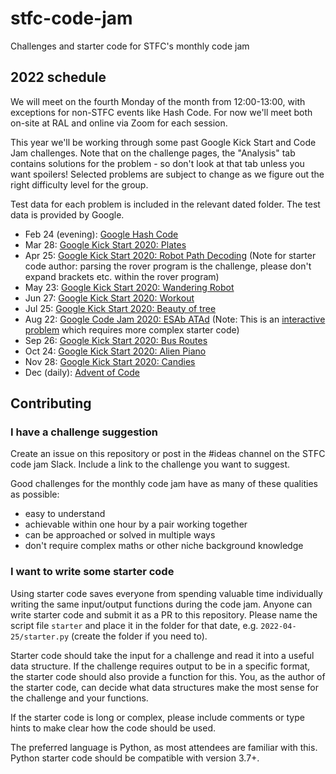 # stfc-code-jam
Challenges and starter code for STFC's monthly code jam

## 2022 schedule

We will meet on the fourth Monday of the month from 12:00-13:00, with exceptions for non-STFC events like Hash Code. For now we'll meet both on-site at RAL and online via Zoom for each session.

This year we'll be working through some past Google Kick Start and Code Jam challenges. Note that on the challenge pages, the "Analysis" tab contains solutions for the problem - so don't look at that tab unless you want spoilers! Selected problems are subject to change as we figure out the right difficulty level for the group.

Test data for each problem is included in the relevant dated folder. The test data is provided by Google.

* Feb 24 (evening): [Google Hash Code](https://codingcompetitions.withgoogle.com/hashcode/round/00000000008caae7)
* Mar 28: [Google Kick Start 2020: Plates](https://codingcompetitions.withgoogle.com/kickstart/round/000000000019ffc7/00000000001d40bb)
* Apr 25: [Google Kick Start 2020: Robot Path Decoding](https://codingcompetitions.withgoogle.com/kickstart/round/000000000019ffc8/00000000002d83dc#problem) (Note for starter code author: parsing the rover program is the challenge, please don't expand brackets etc. within the rover program)
* May 23: [Google Kick Start 2020: Wandering Robot](https://codingcompetitions.withgoogle.com/kickstart/round/000000000019ffc8/00000000002d8565#problem)
* Jun 27: [Google Kick Start 2020: Workout](https://codingcompetitions.withgoogle.com/kickstart/round/000000000019ffc7/00000000001d3f5b)
* Jul 25: [Google Kick Start 2020: Beauty of tree](https://codingcompetitions.withgoogle.com/kickstart/round/000000000019ff08/0000000000386edd)
* Aug 22: [Google Code Jam 2020: ESAb ATAd](https://codingcompetitions.withgoogle.com/codejam/round/000000000019fd27/0000000000209a9e) (Note: This is an [interactive problem](https://codingcompetitions.withgoogle.com/codejam/faq#interactive-problems) which requires more complex starter code)
* Sep 26: [Google Kick Start 2020: Bus Routes](https://codingcompetitions.withgoogle.com/kickstart/round/000000000019ffc8/00000000002d83bf)
* Oct 24: [Google Kick Start 2020: Alien Piano](https://codingcompetitions.withgoogle.com/kickstart/round/000000000019ff08/0000000000387174)
* Nov 28: [Google Kick Start 2020: Candies](https://codingcompetitions.withgoogle.com/kickstart/round/000000000019ff43/0000000000337b4d)
* Dec (daily): [Advent of Code](https://adventofcode.com)


## Contributing

### I have a challenge suggestion

Create an issue on this repository or post in the #ideas channel on the STFC code jam Slack. Include a link to the challenge you want to suggest.

Good challenges for the monthly code jam have as many of these qualities as possible:
* easy to understand
* achievable within one hour by a pair working together
* can be approached or solved in multiple ways
* don't require complex maths or other niche background knowledge

### I want to write some starter code

Using starter code saves everyone from spending valuable time individually writing the same input/output functions during the code jam. Anyone can write starter code and submit it as a PR to this repository. Please name the script file `starter` and place it in the folder for that date, e.g. `2022-04-25/starter.py` (create the folder if you need to).

Starter code should take the input for a challenge and read it into a useful data structure. If the challenge requires output to be in a specific format, the starter code should also provide a function for this. You, as the author of the starter code, can decide what data structures make the most sense for the challenge and your functions.

If the starter code is long or complex, please include comments or type hints to make clear how the code should be used.

The preferred language is Python, as most attendees are familiar with this. Python starter code should be compatible with version 3.7+.


